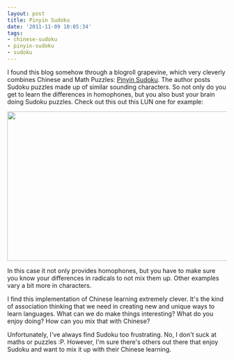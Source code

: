 ```yaml
---
layout: post
title: Pinyin Sudoku
date: '2011-11-09 10:05:34'
tags:
- chinese-sudoku
- pinyin-sudoku
- sudoku
---
```


I found this blog somehow through a blogroll grapevine, which very cleverly combines Chinese and Math Puzzles: <a href="http://pinyinsudoku.blogspot.com/">Pinyin Sudoku</a>. The author posts Sudoku puzzles made up of similar sounding characters. So not only do you get to learn the differences in homophones, but you also bust your brain doing Sudoku puzzles. Check out this out this LUN one for example:
<p style="text-align: center;"><a href="http://res.cloudinary.com/daxztt3th/image/upload/v1412837432/Screen-Shot-2011-11-09-at-9_47_24-AM_olfdpg.png"><img class="aligncenter size-full wp-image-709" title="Pinyin Sudoku" src="http://res.cloudinary.com/daxztt3th/image/upload/v1412837432/Screen-Shot-2011-11-09-at-9_47_24-AM_olfdpg.png" alt="" width="559" height="344" /></a></p>
<p style="text-align: left;">In this case it not only provides homophones, but you have to make sure you know your differences in radicals to not mix them up. Other examples vary a bit more in characters.</p>
<p style="text-align: left;">I find this implementation of Chinese learning extremely clever. It's the kind of association thinking that we need in creating new and unique ways to learn languages. What can we do make things interesting? What do you enjoy doing? How can you mix that with Chinese?</p>
<p style="text-align: left;">Unfortunately, I've always find Sudoku too frustrating. No, I don't suck at maths or puzzles :P. However, I'm sure there's others out there that enjoy Sudoku and want to mix it up with their Chinese learning.</p>